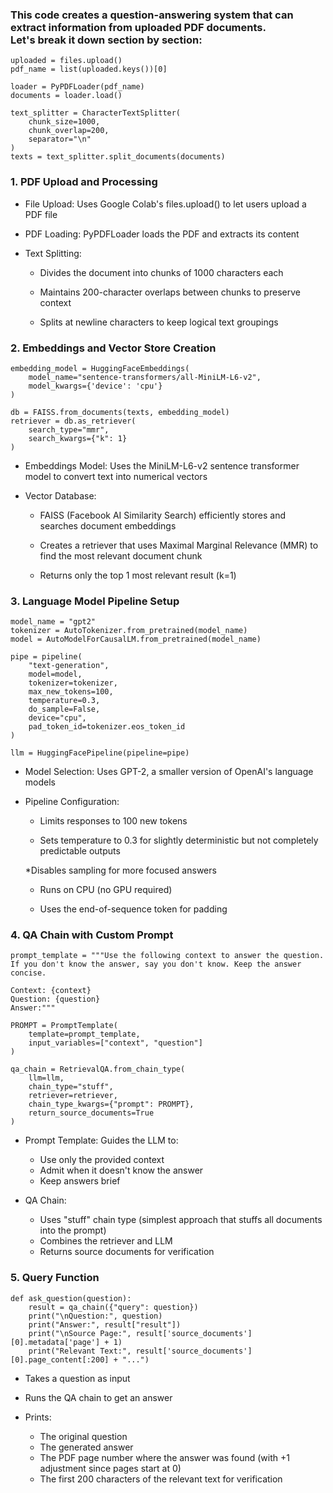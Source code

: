 ### This code creates a question-answering system that can extract information from uploaded PDF documents. <br>Let's break it down section by section:
```
uploaded = files.upload()
pdf_name = list(uploaded.keys())[0]

loader = PyPDFLoader(pdf_name)
documents = loader.load()

text_splitter = CharacterTextSplitter(
    chunk_size=1000,
    chunk_overlap=200,
    separator="\n"
)
texts = text_splitter.split_documents(documents)
```
### 1. PDF Upload and Processing
- File Upload: Uses Google Colab's files.upload() to let users upload a PDF file

- PDF Loading: PyPDFLoader loads the PDF and extracts its content

- Text Splitting:

    * Divides the document into chunks of 1000 characters each

    * Maintains 200-character overlaps between chunks to preserve context

    * Splits at newline characters to keep logical text groupings
### 2. Embeddings and Vector Store Creation
```
embedding_model = HuggingFaceEmbeddings(
    model_name="sentence-transformers/all-MiniLM-L6-v2",
    model_kwargs={'device': 'cpu'}
)

db = FAISS.from_documents(texts, embedding_model)
retriever = db.as_retriever(
    search_type="mmr",
    search_kwargs={"k": 1}
)
```
* Embeddings Model: Uses the MiniLM-L6-v2 sentence transformer model to convert text into numerical vectors

* Vector Database:

    * FAISS (Facebook AI Similarity Search) efficiently stores and searches document embeddings

    * Creates a retriever that uses Maximal Marginal Relevance (MMR) to find the most relevant document chunk

    * Returns only the top 1 most relevant result (k=1)
### 3. Language Model Pipeline Setup
```
model_name = "gpt2"
tokenizer = AutoTokenizer.from_pretrained(model_name)
model = AutoModelForCausalLM.from_pretrained(model_name)

pipe = pipeline(
    "text-generation",
    model=model,
    tokenizer=tokenizer,
    max_new_tokens=100,
    temperature=0.3,
    do_sample=False,
    device="cpu",
    pad_token_id=tokenizer.eos_token_id
)

llm = HuggingFacePipeline(pipeline=pipe)
```
* Model Selection: Uses GPT-2, a smaller version of OpenAI's language models

* Pipeline Configuration:

    * Limits responses to 100 new tokens

    * Sets temperature to 0.3 for slightly deterministic but not completely predictable outputs

    *Disables sampling for more focused answers

    * Runs on CPU (no GPU required)

    * Uses the end-of-sequence token for padding
### 4. QA Chain with Custom Prompt
```
prompt_template = """Use the following context to answer the question. 
If you don't know the answer, say you don't know. Keep the answer concise.

Context: {context}
Question: {question}
Answer:"""

PROMPT = PromptTemplate(
    template=prompt_template,
    input_variables=["context", "question"]
)

qa_chain = RetrievalQA.from_chain_type(
    llm=llm,
    chain_type="stuff",
    retriever=retriever,
    chain_type_kwargs={"prompt": PROMPT},
    return_source_documents=True
)
```
* Prompt Template: Guides the LLM to:

   * Use only the provided context
   * Admit when it doesn't know the answer
   * Keep answers brief

* QA Chain:

   * Uses "stuff" chain type (simplest approach that stuffs all documents into the prompt)
   * Combines the retriever and LLM
   * Returns source documents for verification
### 5. Query Function
```
def ask_question(question):
    result = qa_chain({"query": question})
    print("\nQuestion:", question)
    print("Answer:", result["result"])
    print("\nSource Page:", result['source_documents'][0].metadata['page'] + 1)
    print("Relevant Text:", result['source_documents'][0].page_content[:200] + "...")
```
* Takes a question as input
* Runs the QA chain to get an answer
* Prints:

    * The original question
    * The generated answer
    * The PDF page number where the answer was found (with +1 adjustment since pages start at 0)
    * The first 200 characters of the relevant text for verification
